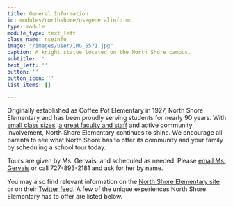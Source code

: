 ```yaml
---
title: General Information
id: modules/northshore/nsegeneralinfo.md
type: module
module_type: text_left
class_name: nseinfo
image: "/images/user/IMG_5571.jpg"
caption: A knight statue located on the North Shore campus.
subtitle: ''
text_left: ''
button: ''
button_icon: ''
list_items: []

---
```

Originally established as Coffee Pot Elementary in 1927, North Shore Elementary and has been proudly serving students for nearly 90 years. With [small class sizes](#), [a great faculty and staff](#) and active community involvement, North Shore Elementary continues to shine. We encourage all parents to see what North Shore has to offer its community and your family by scheduling a school tour today.

Tours are given by Ms. Gervais, and scheduled as needed. Please [email Ms. Gervais](gervaisv@pcsb.org) or call 727-893-2181 and ask for her by name.

You may also find relevant information on the [North Shore Elementary site](https://www.pcsb.org/northshore-es) or on their [Twitter feed](https://twitter.com/NorthShoreElem). A few of the unique experiences North Shore Elementary has to offer are listed below.